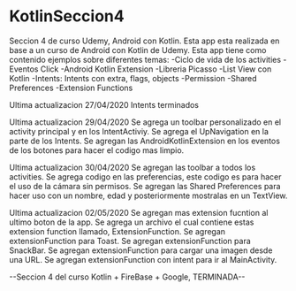 # KotlinSeccion4
 Seccion 4 de curso Udemy, Android con Kotlin.
 Esta app esta realizada en base a un curso de Android con Kotlin de Udemy.
 Esta app tiene como contenido ejemplos sobre diferentes temas:
 -Ciclo de vida de los activities
 -Eventos Click
 -Android Kotlin Extension
 -Libreria Picasso
 -List View con Kotlin
 -Intents: Intents con extra, flags, objects
 -Permission
 -Shared Preferences
 -Extension Functions
 
 Ultima actualizacion 27/04/2020
 Intents terminados
 
 Ultima actualizacion 29/04/2020
 Se agrega un toolbar personalizado en el activity principal y en los IntentActiviy.
 Se agrega el UpNavigation en la parte de los Intents.
 Se agregan las AndroidKotlinExtension en los eventos de los botones para hacer el codigo mas limpio.
 
 Ultima actualizacion 30/04/2020
 Se agregan las toolbar a todos los activities.
 Se agrega codigo en las preferencias, este codigo es para hacer el uso de la cámara sin permisos.
 Se agregan las Shared Preferences para hacer uso con un nombre, edad y posteriormente mostralas en un TextView.
 
 Ultima actualizacion 02/05/2020
 Se agregan mas extension fucntion al ultimo boton de la app.
 Se agrega un archivo el cual contiene estas extension function llamado, ExtensionFunction.
 Se agregan extensionFunction para Toast.
 Se agregan extensionFunction para SnackBar.
 Se agregan extensionFunction para cargar una imagen desde una URL.
 Se agregan extensionFunction con intent para ir al MainActivity.
 
 --Seccion 4 del curso Kotlin + FireBase + Google, TERMINADA--
